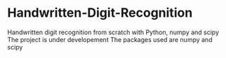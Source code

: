 # Handwritten-Digit-Recognition
Handwritten digit recognition from scratch with Python, numpy and scipy
The project is under developement
The packages used are numpy and scipy
